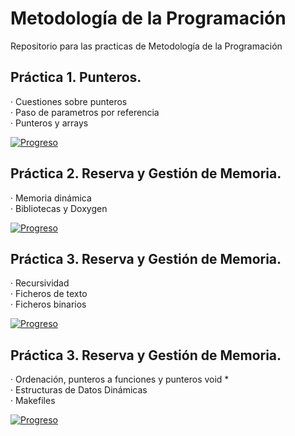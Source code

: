# Metodología de la Programación

Repositorio para las practicas de Metodología de la Programación

## Práctica 1. Punteros.

  · Cuestiones sobre punteros  
  · Paso de parametros por referencia  
  · Punteros y arrays  

[![Progreso](https://img.shields.io/badge/Ejercicios-1--12-brightgreen.svg)]()


## Práctica 2. Reserva y Gestión de Memoria.

  · Memoria dinámica  
  · Bibliotecas y Doxygen 
  
[![Progreso](https://img.shields.io/badge/Ejercicios-1--7-brightgreen.svg)]() 

## Práctica 3. Reserva y Gestión de Memoria.

  · Recursividad  
  · Ficheros de texto  
  · Ficheros binarios  

[![Progreso](https://img.shields.io/badge/Ejercicios-1--12-brightgreen.svg)]() 

## Práctica 3. Reserva y Gestión de Memoria.

  · Ordenación, punteros a funciones y punteros void *  
  · Estructuras de Datos Dinámicas  
  · Makefiles  

[![Progreso](https://img.shields.io/badge/Ejercicios-1--6-red.svg)]() 
